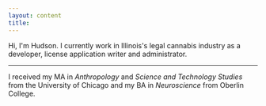 ```yaml
---
layout: content
title:
---
```


Hi, I'm Hudson. I currently work in Illinois's legal cannabis industry as a developer, license application writer and administrator.

----

I received my MA in *Anthropology* and *Science and Technology Studies* from the University of Chicago and my BA in *Neuroscience* from Oberlin College.
